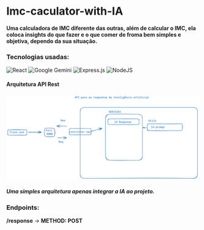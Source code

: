 # Imc-caculator-with-IA
__Uma calculadora de IMC diferente das outras, além de calcular o IMC, ela coloca insights do que fazer e o que comer de froma bem simples e objetiva, dependo da sua situação.__

### Tecnologias usadas:
![React](https://img.shields.io/badge/react-%2320232a.svg?style=for-the-badge&logo=react&logoColor=%2361DAFB)
![Google Gemini](https://img.shields.io/badge/google%20gemini-8E75B2?style=for-the-badge&logo=google%20gemini&logoColor=white)
![Express.js](https://img.shields.io/badge/express.js-%23404d59.svg?style=for-the-badge&logo=express&logoColor=%2361DAFB)
![NodeJS](https://img.shields.io/badge/node.js-6DA55F?style=for-the-badge&logo=node.js&logoColor=white)


#### __Arquitetura API Rest__
![arch](.//img/imc-arch.png)

##### __Uma simples arquitetura apenas integrar a IA ao projeto.__


### Endpoints:
 __/response__ -> **METHOD: POST**




